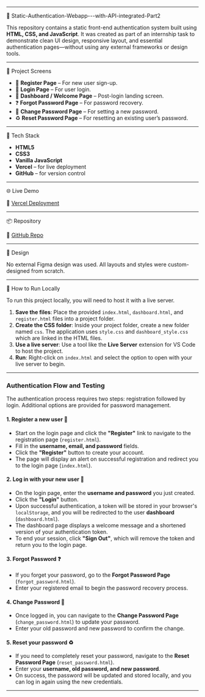***

🔐 Static-Authentication-Webapp---with-API-integrated-Part2

This repository contains a static front-end authentication system built using **HTML, CSS, and JavaScript**. It was created as part of an internship task to demonstrate clean UI design, responsive layout, and essential authentication pages—without using any external frameworks or design tools.

***

📁 Project Screens

* 📝 **Register Page** – For new user sign-up.
* 🔐 **Login Page** – For user login.
* 🎉 **Dashboard / Welcome Page** – Post-login landing screen.
* ❓ **Forgot Password Page** – For password recovery.
* 🔁 **Change Password Page** – For setting a new password.
* ♻️ **Reset Password Page** – For resetting an existing user’s password.

***

🧰 Tech Stack

* **HTML5**
* **CSS3**
* **Vanilla JavaScript**
* **Vercel** – for live deployment
* **GitHub** – for version control

***

🌐 Live Demo

🔗 [Vercel Deployment](https://static-authentication-webapp-with-a-xi.vercel.app/)

***

📦 Repository

📂 [GitHub Repo](https://github.com/GhulamAbbas200/Static-Authentication-Webapp---with-API-integrated-Part2-)

***

🎨 Design

No external Figma design was used. All layouts and styles were custom-designed from scratch.

***

📌 How to Run Locally

To run this project locally, you will need to host it with a live server.

1.  **Save the files**: Place the provided `index.html`, `dashboard.html`, and `register.html` files into a project folder.
2.  **Create the CSS folder**: Inside your project folder, create a new folder named `css`. The application uses `style.css` and `dashboard_style.css` which are linked in the HTML files.
3.  **Use a live server**: Use a tool like the **Live Server** extension for VS Code to host the project.
4.  **Run**: Right-click on `index.html` and select the option to open with your live server to begin.

***

### Authentication Flow and Testing

The authentication process requires two steps: registration followed by login. Additional options are provided for password management.

#### 1. Register a new user 📝
* Start on the login page and click the **"Register"** link to navigate to the registration page (`register.html`).
* Fill in the **username, email, and password** fields.
* Click the **"Register"** button to create your account.
* The page will display an alert on successful registration and redirect you to the login page (`index.html`).

#### 2. Log in with your new user 🚪
* On the login page, enter the **username and password** you just created.
* Click the **"Login"** button.
* Upon successful authentication, a token will be stored in your browser's `localStorage`, and you will be redirected to the user **dashboard** (`dashboard.html`).
* The dashboard page displays a welcome message and a shortened version of your authentication token.
* To end your session, click **"Sign Out"**, which will remove the token and return you to the login page.

#### 3. Forgot Password ❓
* If you forget your password, go to the **Forgot Password Page** (`forgot_password.html`).
* Enter your registered email to begin the password recovery process.

#### 4. Change Password 🔁
* Once logged in, you can navigate to the **Change Password Page** (`change_password.html`) to update your password.
* Enter your old password and new password to confirm the change.

#### 5. Reset your password ♻️
* If you need to completely reset your password, navigate to the **Reset Password Page** (`reset_password.html`).
* Enter your **username, old password, and new password**.
* On success, the password will be updated and stored locally, and you can log in again using the new credentials.

***
